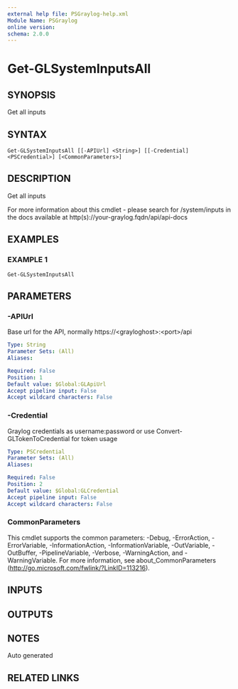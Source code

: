 ```yaml
---
external help file: PSGraylog-help.xml
Module Name: PSGraylog
online version:
schema: 2.0.0
---
```


# Get-GLSystemInputsAll

## SYNOPSIS
Get all inputs

## SYNTAX

```
Get-GLSystemInputsAll [[-APIUrl] <String>] [[-Credential] <PSCredential>] [<CommonParameters>]
```

## DESCRIPTION
Get all inputs


For more information about this cmdlet - please search for /system/inputs in the docs available at http(s)://your-graylog.fqdn/api/api-docs

## EXAMPLES

### EXAMPLE 1
```
Get-GLSystemInputsAll
```

## PARAMETERS

### -APIUrl
Base url for the API, normally https://\<grayloghost\>:\<port\>/api

```yaml
Type: String
Parameter Sets: (All)
Aliases:

Required: False
Position: 1
Default value: $Global:GLApiUrl
Accept pipeline input: False
Accept wildcard characters: False
```

### -Credential
Graylog credentials as username:password or use Convert-GLTokenToCredential for token usage

```yaml
Type: PSCredential
Parameter Sets: (All)
Aliases:

Required: False
Position: 2
Default value: $Global:GLCredential
Accept pipeline input: False
Accept wildcard characters: False
```

### CommonParameters
This cmdlet supports the common parameters: -Debug, -ErrorAction, -ErrorVariable, -InformationAction, -InformationVariable, -OutVariable, -OutBuffer, -PipelineVariable, -Verbose, -WarningAction, and -WarningVariable. For more information, see about_CommonParameters (http://go.microsoft.com/fwlink/?LinkID=113216).

## INPUTS

## OUTPUTS

## NOTES
Auto generated

## RELATED LINKS
